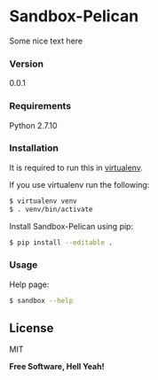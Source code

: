 # Sandbox-Pelican

Some nice text here

### Version
0.0.1

### Requirements
Python 2.7.10

### Installation
It is required to run this in [virtualenv](http://docs.python-guide.org/en/latest/dev/virtualenvs/).

If you use virtualenv run the following:
```sh
$ virtualenv venv
$ . venv/bin/activate
```

Install Sandbox-Pelican using pip:
```sh
$ pip install --editable .
```

### Usage
Help page:
```sh
$ sandbox --help
```

License
----

MIT


**Free Software, Hell Yeah!**
